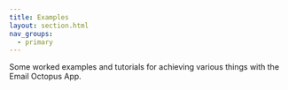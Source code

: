 ```yaml
---
title: Examples
layout: section.html
nav_groups:
  - primary
---
```


Some worked examples and tutorials for achieving various things with the Email Octopus App.
